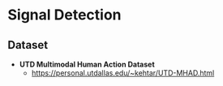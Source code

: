 # Signal Detection

## Dataset
* **UTD Multimodal Human Action Dataset**
  - https://personal.utdallas.edu/~kehtar/UTD-MHAD.html
